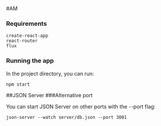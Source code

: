 #AM

### Requirements

```
create-react-app
react-router
flux
```


### Running the app

In the project directory, you can run:
```
npm start
```




##JSON Server
###Alternative port

You can start JSON Server on other ports with the --port flag:

```
json-server --watch server/db.json --port 3001
```
